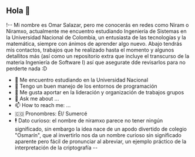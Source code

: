 ## Hola 🙂

!--
Mi nombre es Omar Salazar, pero me conocerás en redes como Niram o Niramxo, actualmente me encuentro estudiando Ingeniería de Sistemas en la Universidad Nacional de Colombia, un entusiasta de las tecnologías y la matemática, siempre con ánimos de aprender algo nuevo. Abajo tendrás mis contactos, trabajos que he realizado hasta el momento y algunos detallitos más (así como un repositorio extra que incluye el transcurso de la materia Ingeniería de Software I) así que asegurate dde revisarlos para no perderte nada :D 

- 🔭 Me encuentro estudiando en la Universidad Nacional
- 🌱 Tengo un buen manejo de los entornos de programación
- 👯 Me gusta aportar en la lideración y organización de trabajos grupos
- 💬 Ask me about ...
- 📫 How to reach me: ...
- 🇨🇴 Pronombres: Él/ Sumercé
- 🕴 Dato curioso: el nombre de niramxo parece no tener ningún significado, sin embargo la idea nace de un apodo divertido de colegio "Osmarín", que al invertirlo nos da un nombre curioso sin significado aparente pero fácil de pronunciar al abreviar, un ejemplo práctico de la interpretación de la criptografía
--
